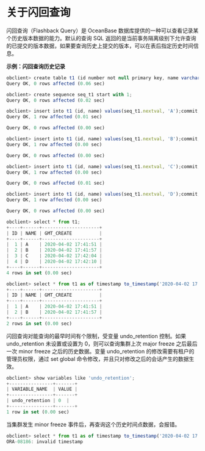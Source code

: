 关于闪回查询 
===========================



闪回查询（Flashback Query）是 OceanBase 数据库提供的一种可以查看记录某个历史版本数据的能力。默认的查询 SQL 返回的是当前事务隔离级别下允许查询的已提交的版本数据，如果要查询历史上提交的版本，可以在表后指定历史时间信息。

**示例：闪回查询历史记录** 

```javascript
obclient> create table t1 (id number not null primary key, name varchar2(50) not null, gmt_create timestamp default CURRENT_TIMESTAMP );
Query OK, 0 rows affected (0.06 sec)

obclient> create sequence seq_t1 start with 1;
Query OK, 0 rows affected (0.02 sec)

obclient> insert into t1 (id, name) values(seq_t1.nextval, 'A');commit;
Query OK, 1 row affected (0.01 sec)

Query OK, 0 rows affected (0.00 sec)

obclient> insert into t1 (id, name) values(seq_t1.nextval, 'B');commit;
Query OK, 1 row affected (0.00 sec)

Query OK, 0 rows affected (0.00 sec)

obclient> insert into t1 (id, name) values(seq_t1.nextval, 'C');commit;
Query OK, 1 row affected (0.00 sec)

Query OK, 0 rows affected (0.01 sec)

obclient> insert into t1 (id, name) values(seq_t1.nextval, 'D');commit;
Query OK, 1 row affected (0.00 sec)

Query OK, 0 rows affected (0.00 sec)

obclient> select * from t1;
+----+------+---------------------+
| ID | NAME | GMT_CREATE          |
+----+------+---------------------+
|  1 | A    | 2020-04-02 17:41:51 |
|  2 | B    | 2020-04-02 17:41:57 |
|  3 | C    | 2020-04-02 17:42:04 |
|  4 | D    | 2020-04-02 17:42:10 |
+----+------+---------------------+
4 rows in set (0.00 sec)

obclient> select * from t1 as of timestamp to_timestamp('2020-04-02 17:41:57','YYYY-MM-DD HH24:MI:SS');
+----+------+---------------------+
| ID | NAME | GMT_CREATE          |
+----+------+---------------------+
|  1 | A    | 2020-04-02 17:41:51 |
|  2 | B    | 2020-04-02 17:41:57 |
+----+------+---------------------+
2 rows in set (0.00 sec)
```



闪回查询对能查询的最早时间有个限制，受变量 undo_retention 控制。如果 undo_retention 未设置或设置为 0，则可以查询集群上次 major freeze 之后最后一次 minor freeze 之后的历史数据。变量 undo_retention 的修改需要有租户的管理员权限，通过 set global 命令修改，并且只对修改之后的会话产生的数据生效。

```javascript
obclient> show variables like 'undo_retention';
+----------------+-------+
| VARIABLE_NAME  | VALUE |
+----------------+-------+
| undo_retention | 0  |
+----------------+-------+
1 row in set (0.00 sec)
```



当集群发生 minor freeze 事件后，再查询这个历史时间点数据，会报错。

```javascript
obclient> select * from t1 as of timestamp to_timestamp('2020-04-02 17:41:57','YYYY-MM-DD HH24:MI:SS');
ORA-08186: invalid timestamp
```


